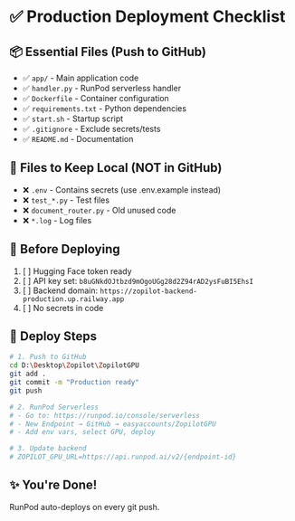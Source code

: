 # ✅ Production Deployment Checklist

## 📦 Essential Files (Push to GitHub)
- ✅ `app/` - Main application code
- ✅ `handler.py` - RunPod serverless handler
- ✅ `Dockerfile` - Container configuration
- ✅ `requirements.txt` - Python dependencies
- ✅ `start.sh` - Startup script
- ✅ `.gitignore` - Exclude secrets/tests
- ✅ `README.md` - Documentation

## 🚫 Files to Keep Local (NOT in GitHub)
- ❌ `.env` - Contains secrets (use .env.example instead)
- ❌ `test_*.py` - Test files
- ❌ `document_router.py` - Old unused code
- ❌ `*.log` - Log files

## 🔐 Before Deploying
1. [ ] Hugging Face token ready
2. [ ] API key set: `b8uGNkdOJtbzd9mOgoUGg28d2Z94rAD2ysFuBI5EhsI`
3. [ ] Backend domain: `https://zopilot-backend-production.up.railway.app`
4. [ ] No secrets in code

## 🚀 Deploy Steps
```bash
# 1. Push to GitHub
cd D:\Desktop\Zopilot\ZopilotGPU
git add .
git commit -m "Production ready"
git push

# 2. RunPod Serverless
# - Go to: https://runpod.io/console/serverless
# - New Endpoint → GitHub → easyaccounts/ZopilotGPU
# - Add env vars, select GPU, deploy

# 3. Update backend
# ZOPILOT_GPU_URL=https://api.runpod.ai/v2/{endpoint-id}
```

## ✨ You're Done!
RunPod auto-deploys on every git push.
